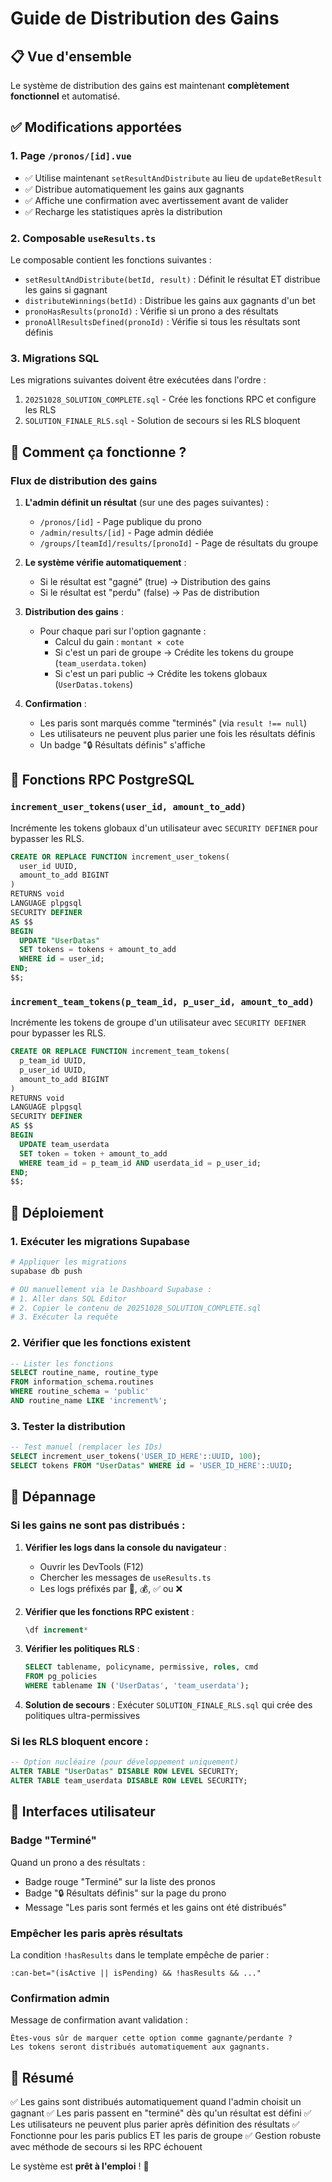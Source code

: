 # Guide de Distribution des Gains

## 📋 Vue d'ensemble

Le système de distribution des gains est maintenant **complètement fonctionnel** et automatisé.

## ✅ Modifications apportées

### 1. Page `/pronos/[id].vue`
- ✅ Utilise maintenant `setResultAndDistribute` au lieu de `updateBetResult`
- ✅ Distribue automatiquement les gains aux gagnants
- ✅ Affiche une confirmation avec avertissement avant de valider
- ✅ Recharge les statistiques après la distribution

### 2. Composable `useResults.ts`
Le composable contient les fonctions suivantes :
- `setResultAndDistribute(betId, result)` : Définit le résultat ET distribue les gains si gagnant
- `distributeWinnings(betId)` : Distribue les gains aux gagnants d'un bet
- `pronoHasResults(pronoId)` : Vérifie si un prono a des résultats
- `pronoAllResultsDefined(pronoId)` : Vérifie si tous les résultats sont définis

### 3. Migrations SQL
Les migrations suivantes doivent être exécutées dans l'ordre :
1. `20251028_SOLUTION_COMPLETE.sql` - Crée les fonctions RPC et configure les RLS
2. `SOLUTION_FINALE_RLS.sql` - Solution de secours si les RLS bloquent

## 🎯 Comment ça fonctionne ?

### Flux de distribution des gains

1. **L'admin définit un résultat** (sur une des pages suivantes) :
   - `/pronos/[id]` - Page publique du prono
   - `/admin/results/[id]` - Page admin dédiée
   - `/groups/[teamId]/results/[pronoId]` - Page de résultats du groupe

2. **Le système vérifie automatiquement** :
   - Si le résultat est "gagné" (true) → Distribution des gains
   - Si le résultat est "perdu" (false) → Pas de distribution

3. **Distribution des gains** :
   - Pour chaque pari sur l'option gagnante :
     - Calcul du gain : `montant × cote`
     - Si c'est un pari de groupe → Crédite les tokens du groupe (`team_userdata.token`)
     - Si c'est un pari public → Crédite les tokens globaux (`UserDatas.tokens`)

4. **Confirmation** :
   - Les paris sont marqués comme "terminés" (via `result !== null`)
   - Les utilisateurs ne peuvent plus parier une fois les résultats définis
   - Un badge "🔒 Résultats définis" s'affiche

## 🔧 Fonctions RPC PostgreSQL

### `increment_user_tokens(user_id, amount_to_add)`
Incrémente les tokens globaux d'un utilisateur avec `SECURITY DEFINER` pour bypasser les RLS.

```sql
CREATE OR REPLACE FUNCTION increment_user_tokens(
  user_id UUID,
  amount_to_add BIGINT
)
RETURNS void
LANGUAGE plpgsql
SECURITY DEFINER
AS $$
BEGIN
  UPDATE "UserDatas"
  SET tokens = tokens + amount_to_add
  WHERE id = user_id;
END;
$$;
```

### `increment_team_tokens(p_team_id, p_user_id, amount_to_add)`
Incrémente les tokens de groupe d'un utilisateur avec `SECURITY DEFINER` pour bypasser les RLS.

```sql
CREATE OR REPLACE FUNCTION increment_team_tokens(
  p_team_id UUID,
  p_user_id UUID,
  amount_to_add BIGINT
)
RETURNS void
LANGUAGE plpgsql
SECURITY DEFINER
AS $$
BEGIN
  UPDATE team_userdata
  SET token = token + amount_to_add
  WHERE team_id = p_team_id AND userdata_id = p_user_id;
END;
$$;
```

## 🚀 Déploiement

### 1. Exécuter les migrations Supabase

```bash
# Appliquer les migrations
supabase db push

# OU manuellement via le Dashboard Supabase :
# 1. Aller dans SQL Editor
# 2. Copier le contenu de 20251028_SOLUTION_COMPLETE.sql
# 3. Exécuter la requête
```

### 2. Vérifier que les fonctions existent

```sql
-- Lister les fonctions
SELECT routine_name, routine_type
FROM information_schema.routines
WHERE routine_schema = 'public'
AND routine_name LIKE 'increment%';
```

### 3. Tester la distribution

```sql
-- Test manuel (remplacer les IDs)
SELECT increment_user_tokens('USER_ID_HERE'::UUID, 100);
SELECT tokens FROM "UserDatas" WHERE id = 'USER_ID_HERE'::UUID;
```

## 🐛 Dépannage

### Si les gains ne sont pas distribués :

1. **Vérifier les logs dans la console du navigateur** :
   - Ouvrir les DevTools (F12)
   - Chercher les messages de `useResults.ts`
   - Les logs préfixés par 🎯, 💰, ✅ ou ❌

2. **Vérifier que les fonctions RPC existent** :
   ```sql
   \df increment*
   ```

3. **Vérifier les politiques RLS** :
   ```sql
   SELECT tablename, policyname, permissive, roles, cmd
   FROM pg_policies 
   WHERE tablename IN ('UserDatas', 'team_userdata');
   ```

4. **Solution de secours** : Exécuter `SOLUTION_FINALE_RLS.sql` qui crée des politiques ultra-permissives

### Si les RLS bloquent encore :

```sql
-- Option nucléaire (pour développement uniquement)
ALTER TABLE "UserDatas" DISABLE ROW LEVEL SECURITY;
ALTER TABLE team_userdata DISABLE ROW LEVEL SECURITY;
```

## 📝 Interfaces utilisateur

### Badge "Terminé"
Quand un prono a des résultats :
- Badge rouge "Terminé" sur la liste des pronos
- Badge "🔒 Résultats définis" sur la page du prono
- Message "Les paris sont fermés et les gains ont été distribués"

### Empêcher les paris après résultats
La condition `!hasResults` dans le template empêche de parier :
```vue
:can-bet="(isActive || isPending) && !hasResults && ..."
```

### Confirmation admin
Message de confirmation avant validation :
```
Êtes-vous sûr de marquer cette option comme gagnante/perdante ?
Les tokens seront distribués automatiquement aux gagnants.
```

## 🎉 Résumé

✅ Les gains sont distribués automatiquement quand l'admin choisit un gagnant
✅ Les paris passent en "terminé" dès qu'un résultat est défini
✅ Les utilisateurs ne peuvent plus parier après définition des résultats
✅ Fonctionne pour les paris publics ET les paris de groupe
✅ Gestion robuste avec méthode de secours si les RPC échouent

Le système est **prêt à l'emploi** ! 🚀

